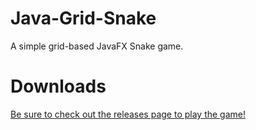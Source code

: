 # Java-Grid-Snake
A simple grid-based JavaFX Snake game.

# Downloads
[Be sure to check out the releases page to play the game!](https://github.com/NickKHess/Java-Grid-Snake/releases)

